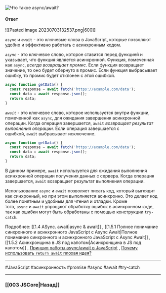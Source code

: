 ![Что такое `async/await`?](https://youtu.be/V-m0sQ-hW58?t=417)

#### Ответ

![[Pasted image 20230703132537.png|600]]

`async` и `await` - это ключевые слова в JavaScript, которые позволяют удобно и эффективно работать с асинхронным кодом.

*`async`* - это ключевое слово, которое ставится перед функцией и указывает, что функция является асинхронной. Функция, помеченная как `async`, *всегда возвращает промис.* Если функция возвращает значение, то оно будет обернуто в промис. Если функция выбрасывает ошибку, то промис будет отклонен с этой ошибкой.

```javascript
async function getData() {
  const response = await fetch('https://example.com/data');
  const data = await response.json();
  return data;
}
```

*`await`* - это ключевое слово, которое используется внутри функции, помеченной как `async`, для ожидания завершения асинхронной операции. Когда операция завершается, `await` *возвращает результат выполнения операции.* Если операция завершается с ошибкой, `await` выбрасывает исключение.

```javascript
async function getData() {
  const response = await fetch('https://example.com/data');
  const data = await response.json();
  return data;
}
```

В данном примере, `await` используется для ожидания выполнения асинхронной операции получения данных с сервера. Когда операция завершается, `await` возвращает результат выполнения операции.

Использование `async` и `await` позволяет писать код, который выглядит как синхронный, но при этом выполняется асинхронно. Это делает код более понятным и удобным для чтения и отладки. Кроме того, `async` и `await` упрощают обработку ошибок в асинхронном коде, так как ошибки могут быть обработаны с помощью конструкции `try-catch`.

Подробнее: [[1.4 ASync. await|async & await]] , [[1.5.1 Полное понимание синхронного и асинхронного JavaScript с Async Await|Полное понимание синхронного и асинхронного JavaScript с Async Await]] , [[1.5.2 Асинхронщина в JS под капотом|Асинхронщина в JS под капотом]] , [Принцип работы async/await в JavaScript](https://habr.com/ru/companies/ruvds/articles/759772/) , [Почему использовать `return await` плохая идея?](https://kanby.medium.com/почему-использовать-return-await-плохая-идея-e87b70015f0c#:~:text=Потому%20что%3A,Promise%20закончится%20resolve%20или%20reject%20)

___
 #JavaScript #асинхронность #promise #async #await #try-catch 

___

### [[003 JSCore|Назад]]